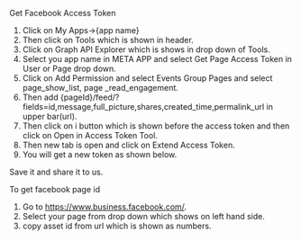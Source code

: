 Get Facebook Access Token

1. Click on My Apps->{app name}
2. Then click on Tools which is shown in header.
3. Click on Graph API Explorer which is shows in drop down of Tools.
4. Select you app name in META APP and select Get Page Access Token in User or Page drop down.
5. Click on Add Permission and select Events Group Pages and select page_show_list, page \_read_engagement.
6. Then add {pageId}/feed/?fields=id,message,full_picture,shares,created_time,permalink_url in upper bar(url).
7. Then click on i button which is shown before the access token and then click on Open in Access Token Tool.
8. Then new tab is open and click on Extend Access Token.
9. You will get a new token as shown below.

Save it and share it to us.

To get facebook page id

1. Go to https://www.business.facebook.com/.
2. Select your page from drop down which shows on left hand side.
3. copy asset id from url which is shown as numbers.
